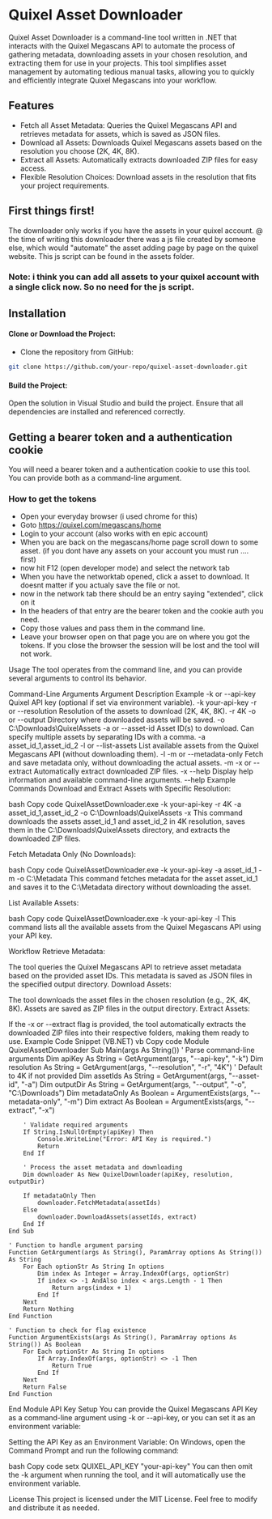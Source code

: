 # Quixel Asset Downloader
Quixel Asset Downloader is a command-line tool written in .NET that interacts with the Quixel Megascans API to automate the process of gathering metadata, downloading assets in your chosen resolution, and extracting them for use in your projects. This tool simplifies asset management by automating tedious manual tasks, allowing you to quickly and efficiently integrate Quixel Megascans into your workflow.

## Features
- Fetch all Asset Metadata: Queries the Quixel Megascans API and retrieves metadata for assets, which is saved as JSON files.
- Download all Assets: Downloads Quixel Megascans assets based on the resolution you choose (2K, 4K, 8K).
- Extract all Assets: Automatically extracts downloaded ZIP files for easy access.
- Flexible Resolution Choices: Download assets in the resolution that fits your project requirements.

## First things first!
The downloader only works if you have the assets in your quixel account. @ the time of writing this downloader there was a js file created by someone else, which would "automate" the asset adding page by page on the quixel website. This js script can be found in the assets folder.
### Note: i think you can add all assets to your quixel account with a single click now. So no need for the js script.

## Installation
#### Clone or Download the Project:
- Clone the repository from GitHub:

```bash
git clone https://github.com/your-repo/quixel-asset-downloader.git
```

#### Build the Project:
Open the solution in Visual Studio and build the project. Ensure that all dependencies are installed and referenced correctly.

## Getting a bearer token and a authentication cookie
You will need a bearer token and a authentication cookie to use this tool.
You can provide both as a command-line argument.

### How to get the tokens
- Open your everyday browser (i used chrome for this)
- Goto https://quixel.com/megascans/home
- Login to your account (also works with en epic account)
- When you are back on the megascans/home page scroll down to some asset. (if you dont have any assets on your account you must run .... first)
- now hit F12 (open developer mode) and select the network tab
- When you have the networktab opened, click a asset to download. It doesnt matter if you actualy save the file or not.
- now in the network tab there should be an entry saying "extended", click on it
- In the headers of that entry are the bearer token and the cookie auth you need.
- Copy those values and pass them in the command line.
- Leave your browser open on that page you are on where you got the tokens. If you close the browser the session will be lost and the tool will not work.





Usage
The tool operates from the command line, and you can provide several arguments to control its behavior.

Command-Line Arguments
Argument	Description	Example
-k or --api-key	Quixel API key (optional if set via environment variable).	-k your-api-key
-r or --resolution	Resolution of the assets to download (2K, 4K, 8K).	-r 4K
-o or --output	Directory where downloaded assets will be saved.	-o C:\Downloads\QuixelAssets
-a or --asset-id	Asset ID(s) to download. Can specify multiple assets by separating IDs with a comma.	-a asset_id_1,asset_id_2
-l or --list-assets	List available assets from the Quixel Megascans API (without downloading them).	-l
-m or --metadata-only	Fetch and save metadata only, without downloading the actual assets.	-m
-x or --extract	Automatically extract downloaded ZIP files.	-x
--help	Display help information and available command-line arguments.	--help
Example Commands
Download and Extract Assets with Specific Resolution:

bash
Copy code
QuixelAssetDownloader.exe -k your-api-key -r 4K -a asset_id_1,asset_id_2 -o C:\Downloads\QuixelAssets -x
This command downloads the assets asset_id_1 and asset_id_2 in 4K resolution, saves them in the C:\Downloads\QuixelAssets directory, and extracts the downloaded ZIP files.

Fetch Metadata Only (No Downloads):

bash
Copy code
QuixelAssetDownloader.exe -k your-api-key -a asset_id_1 -m -o C:\Metadata
This command fetches metadata for the asset asset_id_1 and saves it to the C:\Metadata directory without downloading the asset.

List Available Assets:

bash
Copy code
QuixelAssetDownloader.exe -k your-api-key -l
This command lists all the available assets from the Quixel Megascans API using your API key.

Workflow
Retrieve Metadata:

The tool queries the Quixel Megascans API to retrieve asset metadata based on the provided asset IDs.
This metadata is saved as JSON files in the specified output directory.
Download Assets:

The tool downloads the asset files in the chosen resolution (e.g., 2K, 4K, 8K).
Assets are saved as ZIP files in the output directory.
Extract Assets:

If the -x or --extract flag is provided, the tool automatically extracts the downloaded ZIP files into their respective folders, making them ready to use.
Example Code Snippet (VB.NET)
vb
Copy code
Module QuixelAssetDownloader
    Sub Main(args As String())
        ' Parse command-line arguments
        Dim apiKey As String = GetArgument(args, "--api-key", "-k")
        Dim resolution As String = GetArgument(args, "--resolution", "-r", "4K") ' Default to 4K if not provided
        Dim assetIds As String = GetArgument(args, "--asset-id", "-a")
        Dim outputDir As String = GetArgument(args, "--output", "-o", "C:\Downloads")
        Dim metadataOnly As Boolean = ArgumentExists(args, "--metadata-only", "-m")
        Dim extract As Boolean = ArgumentExists(args, "--extract", "-x")
        
        ' Validate required arguments
        If String.IsNullOrEmpty(apiKey) Then
            Console.WriteLine("Error: API Key is required.")
            Return
        End If
        
        ' Process the asset metadata and downloading
        Dim downloader As New QuixelDownloader(apiKey, resolution, outputDir)
        
        If metadataOnly Then
            downloader.FetchMetadata(assetIds)
        Else
            downloader.DownloadAssets(assetIds, extract)
        End If
    End Sub

    ' Function to handle argument parsing
    Function GetArgument(args As String(), ParamArray options As String()) As String
        For Each optionStr As String In options
            Dim index As Integer = Array.IndexOf(args, optionStr)
            If index <> -1 AndAlso index < args.Length - 1 Then
                Return args(index + 1)
            End If
        Next
        Return Nothing
    End Function

    ' Function to check for flag existence
    Function ArgumentExists(args As String(), ParamArray options As String()) As Boolean
        For Each optionStr As String In options
            If Array.IndexOf(args, optionStr) <> -1 Then
                Return True
            End If
        Next
        Return False
    End Function
End Module
API Key Setup
You can provide the Quixel Megascans API Key as a command-line argument using -k or --api-key, or you can set it as an environment variable:

Setting the API Key as an Environment Variable:
On Windows, open the Command Prompt and run the following command:

bash
Copy code
setx QUIXEL_API_KEY "your-api-key"
You can then omit the -k argument when running the tool, and it will automatically use the environment variable.

License
This project is licensed under the MIT License. Feel free to modify and distribute it as needed.


